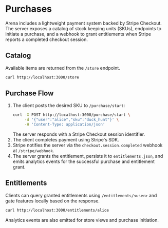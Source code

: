 # Purchases

Arena includes a lightweight payment system backed by Stripe Checkout. The
server exposes a catalog of stock keeping units (SKUs), endpoints to initiate a
purchase, and a webhook to grant entitlements when Stripe reports a completed
checkout session.

## Catalog

Available items are returned from the `/store` endpoint.

```bash
curl http://localhost:3000/store
```

## Purchase Flow

1. The client posts the desired SKU to `/purchase/start`:
   ```bash
   curl -X POST http://localhost:3000/purchase/start \
        -d '{"user":"alice","sku":"duck_hunt"}' \
        -H 'Content-Type: application/json'
   ```
   The server responds with a Stripe Checkout session identifier.
2. The client completes payment using Stripe's SDK.
3. Stripe notifies the server via the `checkout.session.completed` webhook at
   `/stripe/webhook`.
4. The server grants the entitlement, persists it to `entitlements.json`, and
   emits analytics events for the successful purchase and entitlement grant.

## Entitlements

Clients can query granted entitlements using `/entitlements/<user>` and gate
features locally based on the response.

```bash
curl http://localhost:3000/entitlements/alice
```

Analytics events are also emitted for store views and purchase initiation.
